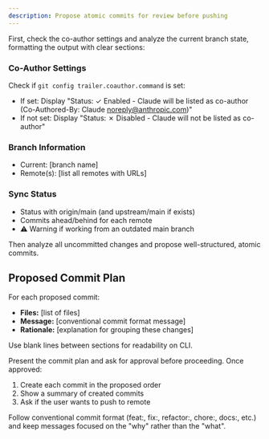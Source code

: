 ```yaml
---
description: Propose atomic commits for review before pushing
---
```


First, check the co-author settings and analyze the current branch state, formatting the output with clear sections:

### Co-Author Settings
Check if `git config trailer.coauthor.command` is set:
- If set: Display "Status: ✓ Enabled - Claude will be listed as co-author (Co-Authored-By: Claude <noreply@anthropic.com>)"
- If not set: Display "Status: ✗ Disabled - Claude will not be listed as co-author"

### Branch Information
- Current: [branch name]
- Remote(s): [list all remotes with URLs]

### Sync Status
- Status with origin/main (and upstream/main if exists)
- Commits ahead/behind for each remote
- ⚠️ Warning if working from an outdated main branch

Then analyze all uncommitted changes and propose well-structured, atomic commits.

## Proposed Commit Plan

For each proposed commit:
- **Files:** [list of files]
- **Message:** [conventional commit format message]
- **Rationale:** [explanation for grouping these changes]

Use blank lines between sections for readability on CLI.

Present the commit plan and ask for approval before proceeding. Once approved:
1. Create each commit in the proposed order
2. Show a summary of created commits
3. Ask if the user wants to push to remote

Follow conventional commit format (feat:, fix:, refactor:, chore:, docs:, etc.) and keep messages focused on the "why" rather than the "what".
